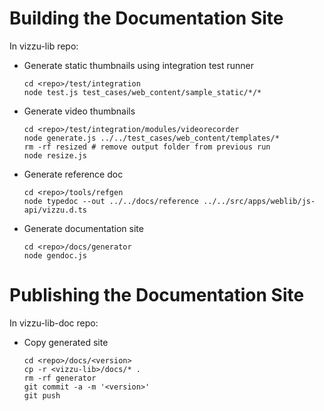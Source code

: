 # Building the Documentation Site

In vizzu-lib repo:

* Generate static thumbnails using integration test runner

      cd <repo>/test/integration
      node test.js test_cases/web_content/sample_static/*/*
      
* Generate video thumbnails

      cd <repo>/test/integration/modules/videorecorder
      node generate.js ../../test_cases/web_content/templates/*
      rm -rf resized # remove output folder from previous run
      node resize.js
      
* Generate reference doc

      cd <repo>/tools/refgen
      node typedoc --out ../../docs/reference ../../src/apps/weblib/js-api/vizzu.d.ts

* Generate documentation site

      cd <repo>/docs/generator
      node gendoc.js
   
# Publishing the Documentation Site

In vizzu-lib-doc repo:

* Copy generated site

      cd <repo>/docs/<version>
      cp -r <vizzu-lib>/docs/* .
      rm -rf generator
      git commit -a -m '<version>'
      git push
